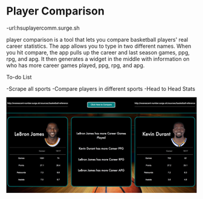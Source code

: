 # Player Comparison

-url:hsuplayercomm.surge.sh

player comparison is a tool that lets you compare basketball players' real career statistics.  The app allows you to type in two different names.  When you hit compare, the app pulls up the career and last season games, ppg, rpg, and apg.  It then generates a widget in the middle with information on who has more career games played, ppg, rpg, and apg.

To-do List

-Scrape all sports
-Compare players in different sports
-Head to Head Stats

![screenshot](./screenShot.png?raw=true)
